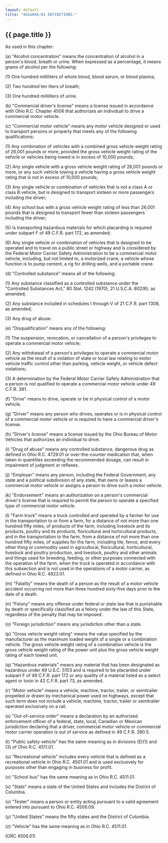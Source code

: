 ```yaml
---
layout: default
title: "442&#46;01 DEFINITIONS."
---
```


{{ page.title }}
----------------

As used in this chapter:

(a) &quot;Alcohol concentration&quot; means the concentration of alcohol in a person's blood, breath or urine. When expressed as a percentage, it means grams of alcohol per the following:

(1) One hundred milliliters of whole blood, blood serum, or blood plasma;

(2) Two hundred ten liters of breath;

(3) One hundred milliliters of urine.

(b) &quot;Commercial driver's license&quot; means a license issued in accordance with Ohio R.C. Chapter 4506 that authorizes an individual to drive a commercial motor vehicle.

(c) &quot;Commercial motor vehicle&quot; means any motor vehicle designed or used to transport persons or property that meets any of the following qualifications:

(1) Any combination of vehicles with a combined gross vehicle weight rating of 26,001 pounds or more, provided the gross vehicle weight rating of the vehicle or vehicles being towed is in excess of 10,000 pounds;

(2) Any single vehicle with a gross vehicle weight rating of 26,001 pounds or more, or any such vehicle towing a vehicle having a gross vehicle weight rating that is not in excess of 10,000 pounds;

(3) Any single vehicle or combination of vehicles that is not a class A or class B vehicle, but is designed to transport sixteen or more passengers including the driver;

(4) Any school bus with a gross vehicle weight rating of less than 26,001 pounds that is designed to transport fewer than sixteen passengers including the driver;

(5) Is transporting hazardous materials for which placarding is required under subpart F of 49 C.F.R. part 172, as amended;

(6) Any single vehicle or combination of vehicles that is designed to be operated and to travel on a public street or highway and is considered by the Federal Motor Carrier Safety Administration to be a commercial motor vehicle, including, but not limited to, a motorized crane, a vehicle whose function is to pump cement, a rig for drilling wells, and a portable crane.

(d) &quot;Controlled substance&quot; means all of the following:

(1) Any substance classified as a controlled substance under the &quot;Controlled Substances Act,&quot; 80 Stat. 1242 (1970), 21 U.S.C.A. 802(6), as amended;

(2) Any substance included in schedules I through V of 21 C.F.R. part 1308, as amended;

(3) Any drug of abuse.

(e) &quot;Disqualification&quot; means any of the following:

(1) The suspension, revocation, or cancellation of a person's privileges to operate a commercial motor vehicle;

(2) Any withdrawal of a person's privileges to operate a commercial motor vehicle as the result of a violation of state or local law relating to motor vehicle traffic control other than parking, vehicle weight, or vehicle defect violations;

(3) A determination by the Federal Motor Carrier Safety Administration that a person is not qualified to operate a commercial motor vehicle under 49 C.F.R. 391.

(f) &quot;Drive&quot; means to drive, operate or be in physical control of a motor vehicle.

(g) &quot;Driver&quot; means any person who drives, operates or is in physical control of a commercial motor vehicle or is required to have a commercial driver's license.

(h) &quot;Driver's license&quot; means a license issued by the Ohio Bureau of Motor Vehicles that authorizes an individual to drive.

(i) &quot;Drug of abuse&quot; means any controlled substance, dangerous drug as defined in Ohio R.C. 4729.01 or over-the-counter medication that, when taken in quantities exceeding the recommended dosage, can result in impairment of judgment or reflexes.

(j) &quot;Employer&quot; means any person, including the Federal Government, any state and a political subdivision of any state, that owns or leases a commercial motor vehicle or assigns a person to drive such a motor vehicle.

(k) "Endorsement" means an authorization on a person's commercial driver's license that is required to permit the person to operate a specified type of commercial motor vehicle.

(l) "Farm truck" means a truck controlled and operated by a farmer for use in the transportation to or from a farm, for a distance of not more than one hundred fifty miles, of products of the farm, including livestock and its products, poultry and its products, floricultural and horticultural products, and in the transportation to the farm, from a distance of not more than one hundred fifty miles, of supplies for the farm, including tile, fence, and every other thing or commodity used in agricultural, floricultural, horticultural, livestock and poultry production, and livestock, poultry and other animals and things used for breeding, feeding, or other purposes connected with the operation of the farm, when the truck is operated in accordance with this subsection and is not used in the operations of a motor carrier, as defined in Ohio R.C. 4923.01.

(m) "Fatality" means the death of a person as the result of a motor vehicle accident occurring not more than three hundred sixty-five days prior to the date of a death.

(n) &quot;Felony&quot; means any offense under federal or state law that is punishable by death or specifically classified as a felony under the law of this State, regardless of the penalty that may be imposed.

(o) &quot;Foreign jurisdiction&quot; means any jurisdiction other than a state.

(p) &quot;Gross vehicle weight rating&quot; means the value specified by the manufacturer as the maximum loaded weight of a single or a combination vehicle. The gross vehicle weight rating of a combination vehicle is the gross vehicle weight rating of the power unit plus the gross vehicle weight rating of each towed unit.

(q) &quot;Hazardous materials&quot; means any material that has been designated as hazardous under 49 U.S.C. 5103 and is required to be placarded under subpart F of 49 C.F.R. part 172 or any quatity of a material listed as a select agent or toxin in 42 C.F.R. part 73, as amended.

(r) &quot;Motor vehicle&quot; means a vehicle, machine, tractor, trailer, or semitrailer propelled or drawn by mechanical power used on highways, except that such term does not include a vehicle, machine, tractor, trailer or semitrailer operated exclusively on a rail.

(s) "Out-of-service order" means a declaration by an authorized enforcement officer of a federal, state, local, Canadian or Mexican jurisdiction declaring that a driver, commercial motor vehicle or commercial motor carrier operation is out of service as defined in 49 C.F.R. 390.5.

(t) "Public safety vehicle" has the same meaning as in divisions (E)(1) and (3) of Ohio R.C. 4511.01.

(u) "Recreational vehicle" includes every vehicle that is defined as a recreational vehicle in Ohio R.C. 4501.01 and is used exclusively for purposes other than engaging in business for profit.

(v) "School bus" has the same meaning as in Ohio R.C. 4511.01.

(x) &quot;State&quot; means a state of the United States and includes the District of Columbia.

(x) "Tester" means a person or entity acting pursuant to a valid agreement entered into pursuant to Ohio R.C. 4506.09.

(y) &quot;United States&quot; means the fifty states and the District of Columbia.

(z) &quot;Vehicle&quot; has the same meaning as in Ohio R.C. 4511.01.

(ORC 4506.01)